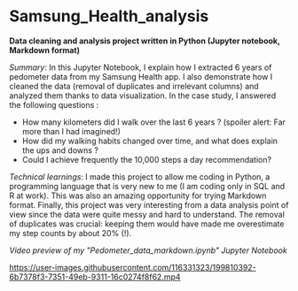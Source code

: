 # Samsung_Health_analysis
<b>Data cleaning and analysis project written in Python (Jupyter notebook, Markdown format)</b>

_Summary_: In this Jupyter Notebook, I explain how I extracted 6 years of pedometer data from my Samsung Health app. I also demonstrate how I cleaned the data (removal of duplicates and irrelevant columns) and analyzed them thanks to data visualization. In the case study, I answered the following questions : 

* How many kilometers did I walk over the last 6 years ? (spoiler alert: Far more than I had imagined!)
* How did my walking habits changed over time, and what does explain the ups and downs ?
* Could I achieve frequently the 10,000 steps a day recommendation?

_Technical learnings_: I made this project to allow me coding in Python, a programming language that is very new to me (I am coding only in SQL and R at work). This was also an amazing opportunity for trying Markdown format. Finally, this project was very interesting from a data analysis point of view since the data were quite messy and hard to understand. The removal of duplicates was crucial: keeping them would have made me overestimate my step counts by about 20% (!).

_Video preview of my "Pedometer_data_markdown.ipynb" Jupyter Notebook_ <br>

https://user-images.githubusercontent.com/116331323/199810392-6b7378f3-7351-49eb-9311-16c0274f8f62.mp4


